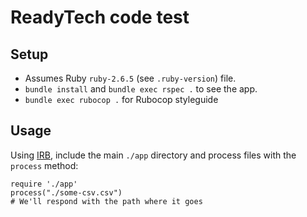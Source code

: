 # ReadyTech code test

## Setup

- Assumes Ruby `ruby-2.6.5` (see `.ruby-version`) file.
- `bundle install` and `bundle exec rspec .` to see the app.
- `bundle exec rubocop .` for Rubocop styleguide

## Usage

Using [IRB](https://github.com/ruby/irb), include the main `./app` directory and process files with the `process` method:

```
require './app'
process("./some-csv.csv")
# We'll respond with the path where it goes
```
